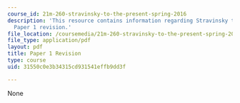 ```yaml
---
course_id: 21m-260-stravinsky-to-the-present-spring-2016
description: 'This resource contains information regarding Stravinsky to the present:
  Paper 1 revision.'
file_location: /coursemedia/21m-260-stravinsky-to-the-present-spring-2016/31550c0e3b34315cd931541effb9dd3f_MIT21M_260S16_AssnPaper1re.pdf
file_type: application/pdf
layout: pdf
title: Paper 1 Revision
type: course
uid: 31550c0e3b34315cd931541effb9dd3f

---
```

None
